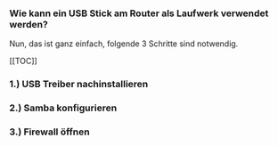 ### Wie kann ein USB Stick am Router als Laufwerk verwendet werden?
Nun, das ist ganz einfach, folgende 3 Schritte sind notwendig.

[[TOC]]

### 1.) USB Treiber nachinstallieren

### 2.) Samba konfigurieren

### 3.) Firewall öffnen

